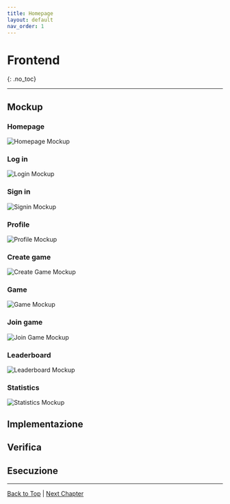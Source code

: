 ```yaml
---
title: Homepage
layout: default
nav_order: 1
---
```


# Frontend
{: .no_toc}

---

## Mockup

### Homepage

![Homepage Mockup](/frontend/resources/images/homepage-mockup.png)

### Log in 

![Login Mockup](/frontend/resources/images/login-mockup.png)

### Sign in

![Signin Mockup](/frontend/resources/images/sign-mockup.png)

### Profile

![Profile Mockup](/frontend/resources/images/profile-mockup.png)

### Create game

![Create Game Mockup](/frontend/resources/images/create-game-mockup.png)

### Game

![Game Mockup](/frontend/resources/images/game-mockup.png)

### Join game

![Join Game Mockup](/frontend/resources/images/join-game-mockup.png)

### Leaderboard

![Leaderboard Mockup](/frontend/resources/images/leaderboard-mockup.png)

### Statistics

![Statistics Mockup](/frontend/resources/images/statistics-mockup.png)

## Implementazione

## Verifica

## Esecuzione

---

[Back to Top](#top) |
[Next Chapter](/frontend/)